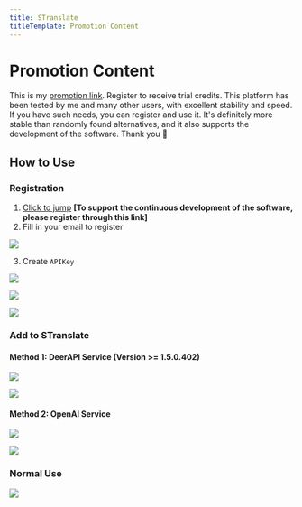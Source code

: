 ```yaml
---
title: STranslate
titleTemplate: Promotion Content
---
```


# Promotion Content

This is my [promotion link](https://api.deerapi.com/register?aff=j5dj). Register to receive trial credits. This platform has been tested by me and many other users, with excellent stability and speed. If you have such needs, you can register and use it. It's definitely more stable than randomly found alternatives, and it also supports the development of the software. Thank you 🙏

## How to Use

### Registration

1. [Click to jump](https://api.deerapi.com/register?aff=j5dj) **[To support the continuous development of the software, please register through this link]**
2. Fill in your email to register

![](/img/deerapi_register.png)

3. Create `APIKey`

![](/img/deerapi_apikey_1.png)

![](/img/deerapi_apikey_2.png)

![](/img/deerapi_apikey_3.png)

### Add to STranslate

#### Method 1: DeerAPI Service (Version >= 1.5.0.402)

![](/img/translator_deerapi_01.png)

![](/img/translator_deerapi_02.png)

#### Method 2: OpenAI Service

![](/img/translator_openai_01.png)

![](/img/translator_openai_02.png)

### Normal Use

![](/img/translator_openai_deerapi_demo.png)
